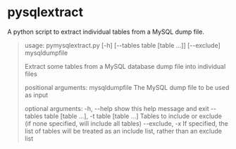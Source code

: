 # pysqlextract

A python script to extract individual tables from a MySQL dump file.

> usage: pymysqlextract.py [-h] [--tables table [table ...]] [--exclude]
>                          mysqldumpfile
>
> Extract some tables from a MySQL database dump file into individual files
>
> positional arguments:
>   mysqldumpfile         The MySQL dump file to be used as input
>
> optional arguments:
>   -h, --help            show this help message and exit
>   --tables table [table ...], -t table [table ...]
>                         Tables to include or exclude (if none specified, will
>                         include all tables)
>   --exclude, -x         If specified, the list of tables will be treated as an
>                         include list, rather than an exclude list
